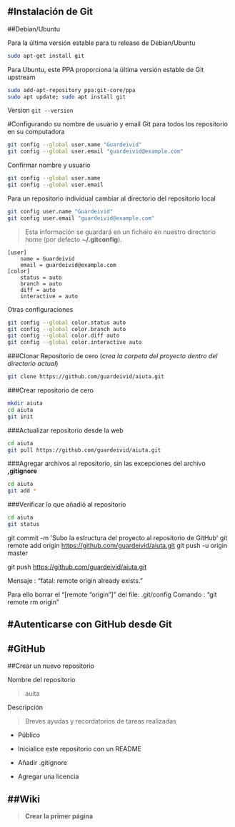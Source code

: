 #Instalación de Git
---

##Debian/Ubuntu

Para la última versión estable para tu release de Debian/Ubuntu
```sh
sudo apt-get install git
```

Para Ubuntu, este PPA proporciona la última versión estable de Git upstream
```sh
sudo add-apt-repository ppa:git-core/ppa 
sudo apt update; sudo apt install git
```

Version
`git --version`

#Configurando su nombre de usuario  y email Git para todos los repositorio en su computadora
```sh
git config --global user.name "Guardeivid"
git config --global user.email "guardeivid@example.com"
```

Confirmar nombre y usuario
```sh
git config --global user.name
git config --global user.email
```

Para un repositorio individual cambiar al directorio del repositorio local
```sh
git config user.name "Guardeivid"
git config user.email "guardeivid@example.com"
```

> Esta información se guardará en un fichero en nuestro directorio home 
> (por defecto **~/.gitconfig**).

```git
[user]
	name = Guardeivid
	email = guardeivid@example.com
[color]
	status = auto
	branch = auto
	diff = auto
	interactive = auto
```

Otras configuraciones
```sh
git config --global color.status auto
git config --global color.branch auto
git config --global color.diff auto
git config --global color.interactive auto
```

###Clonar Repositorio de cero (*crea la carpeta del proyecto dentro del directorio actual*)
```sh
git clone https://github.com/guardeivid/aiuta.git
```

###Crear repositorio de cero
```sh
mkdir aiuta
cd aiuta
git init
```

###Actualizar repositorio desde la web
```sh
cd aiuta
git pull https://github.com/guardeivid/aiuta.git
```

###Agregar archivos al repositorio, sin las excepciones del archivo **,gitignore**
```sh
cd aiuta
git add *
```

###Verificar lo que añadió al repositorio
```sh
cd aiuta
git status
```

git commit -m 'Subo la estructura del proyecto al repositorio de GitHub'
git remote add origin https://github.com/guardeivid/aiuta.git
git push -u origin master

git push https://github.com/guardeivid/aiuta.git


Mensaje : “fatal: remote origin already exists.”

Para ello borrar el “[remote “origin”]” del file: .git/config
Comando : “git remote rm origin”


#Autenticarse con GitHub desde Git
---







#GitHub
---

##Crear un nuevo repositorio

Nombre del repositorio
> auita

Descripción
> Breves ayudas y recordatorios de tareas realizadas

- Público

- Inicialice este repositorio con un README

- Añadir .gitignore

- Agregar una licencia




##Wiki
---

> **Crear la primer página**